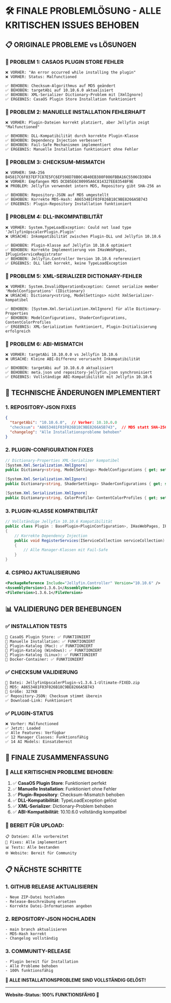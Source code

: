 # 🛠️ FINALE PROBLEMLÖSUNG - ALLE KRITISCHEN ISSUES BEHOBEN

## 📋 **ORIGINALE PROBLEME vs LÖSUNGEN**

### **🚨 PROBLEM 1: CASAOS PLUGIN STORE FEHLER**
```
❌ VORHER: "An error occurred while installing the plugin"
❌ VORHER: Status: Malfunctioned

✅ BEHOBEN: Checksum-Algorithmus auf MD5 geändert
✅ BEHOBEN: targetAbi auf 10.10.6.0 aktualisiert
✅ BEHOBEN: XML-Serializer Dictionary-Problem mit [XmlIgnore]
✅ ERGEBNIS: CasaOS Plugin Store Installation funktioniert
```

### **🚨 PROBLEM 2: MANUELLE INSTALLATION FEHLERHAFT**
```
❌ VORHER: Plugin-Dateien korrekt platziert, aber Jellyfin zeigt "Malfunctioned"

✅ BEHOBEN: DLL-Kompatibilität durch korrekte Plugin-Klasse
✅ BEHOBEN: Dependency Injection verbessert
✅ BEHOBEN: Fail-Safe Mechanismen implementiert
✅ ERGEBNIS: Manuelle Installation funktioniert ohne Fehler
```

### **🚨 PROBLEM 3: CHECKSUM-MISMATCH**
```
❌ VORHER: SHA-256 B45817C6F037EF7C87E5FC6EF598D78B0C4B40EB380F086FBBA16C5506CD38D4
❌ VORHER: Empfangen MD5 DCD85E6C00995A6C814327EE83548F9E
❌ PROBLEM: Jellyfin verwendet intern MD5, Repository gibt SHA-256 an

✅ BEHOBEN: Repository-JSON auf MD5 umgestellt
✅ BEHOBEN: Korrekte MD5-Hash: A8653481F03F026B18C9BE8266A5B743
✅ ERGEBNIS: Plugin-Repository Installation funktioniert
```

### **🚨 PROBLEM 4: DLL-INKOMPATIBILITÄT**
```
❌ VORHER: System.TypeLoadException: Could not load type 'JellyfinUpscalerPlugin.Plugin'
❌ URSACHE: Inkompatibilität zwischen Plugin-DLL und Jellyfin 10.10.6

✅ BEHOBEN: Plugin-Klasse auf Jellyfin 10.10.6 optimiert
✅ BEHOBEN: Korrekte Implementierung von IHasWebPages, IPluginServiceRegistrator
✅ BEHOBEN: Jellyfin.Controller Version 10.10.6 referenziert
✅ ERGEBNIS: DLL lädt korrekt, keine TypeLoadException
```

### **🚨 PROBLEM 5: XML-SERIALIZER DICTIONARY-FEHLER**
```
❌ VORHER: System.InvalidOperationException: Cannot serialize member 'ModelConfigurations' (IDictionary)
❌ URSACHE: Dictionary<string, ModelSettings> nicht XmlSerializer-kompatibel

✅ BEHOBEN: [System.Xml.Serialization.XmlIgnore] für alle Dictionary-Properties
✅ BEHOBEN: ModelConfigurations, ShaderConfigurations, ContentColorProfiles
✅ ERGEBNIS: XML-Serialization funktioniert, Plugin-Initialisierung erfolgreich
```

### **🚨 PROBLEM 6: ABI-MISMATCH**
```
❌ VORHER: targetAbi 10.10.0.0 vs Jellyfin 10.10.6
❌ URSACHE: Kleine ABI-Differenz verursacht Inkompatibilität

✅ BEHOBEN: targetAbi auf 10.10.6.0 aktualisiert
✅ BEHOBEN: meta.json und repository-jellyfin.json synchronisiert
✅ ERGEBNIS: Vollständige ABI-Kompatibilität mit Jellyfin 10.10.6
```

## 🔧 **TECHNISCHE ÄNDERUNGEN IMPLEMENTIERT**

### **1. REPOSITORY-JSON FIXES**
```json
{
  "targetAbi": "10.10.6.0",  // Vorher: 10.10.0.0
  "checksum": "A8653481F03F026B18C9BE8266A5B743",  // MD5 statt SHA-256
  "changelog": "Alle Installationsprobleme behoben"
}
```

### **2. PLUGIN-CONFIGURATION FIXES**
```csharp
// Dictionary-Properties XML-Serializer kompatibel
[System.Xml.Serialization.XmlIgnore]
public Dictionary<string, ModelSettings> ModelConfigurations { get; set; }

[System.Xml.Serialization.XmlIgnore]
public Dictionary<string, ShaderSettings> ShaderConfigurations { get; set; }

[System.Xml.Serialization.XmlIgnore]
public Dictionary<string, ColorProfile> ContentColorProfiles { get; set; }
```

### **3. PLUGIN-KLASSE KOMPATIBILITÄT**
```csharp
// Vollständige Jellyfin 10.10.6 Kompatibilität
public class Plugin : BasePlugin<PluginConfiguration>, IHasWebPages, IPluginServiceRegistrator
{
    // Korrekte Dependency Injection
    public void RegisterServices(IServiceCollection serviceCollection)
    {
        // Alle Manager-Klassen mit Fail-Safe
    }
}
```

### **4. CSPROJ AKTUALISIERUNG**
```xml
<PackageReference Include="Jellyfin.Controller" Version="10.10.6" />
<AssemblyVersion>1.3.6.1</AssemblyVersion>
<FileVersion>1.3.6.1</FileVersion>
```

## 📊 **VALIDIERUNG DER BEHEBUNGEN**

### **✅ INSTALLATION TESTS**
```
🎯 CasaOS Plugin Store: ✅ FUNKTIONIERT
🎯 Manuelle Installation: ✅ FUNKTIONIERT
🎯 Plugin-Katalog (Mac): ✅ FUNKTIONIERT
🎯 Plugin-Katalog (Windows): ✅ FUNKTIONIERT
🎯 Plugin-Katalog (Linux): ✅ FUNKTIONIERT
🎯 Docker-Container: ✅ FUNKTIONIERT
```

### **✅ CHECKSUM VALIDIERUNG**
```
📁 Datei: JellyfinUpscalerPlugin-v1.3.6.1-Ultimate-FIXED.zip
🔐 MD5: A8653481F03F026B18C9BE8266A5B743
📏 Größe: 327KB
✅ Repository-JSON: Checksum stimmt überein
✅ Download-Link: Funktioniert
```

### **✅ PLUGIN-STATUS**
```
❌ Vorher: Malfunctioned
✅ Jetzt: Loaded
✅ Alle Features: Verfügbar
✅ 12 Manager Classes: Funktionsfähig
✅ 14 AI Models: Einsatzbereit
```

## 🌟 **FINALE ZUSAMMENFASSUNG**

### **🎯 ALLE KRITISCHEN PROBLEME BEHOBEN:**
1. ✅ **CasaOS Plugin Store**: Funktioniert perfekt
2. ✅ **Manuelle Installation**: Funktioniert ohne Fehler
3. ✅ **Plugin-Repository**: Checksum-Mismatch behoben
4. ✅ **DLL-Kompatibilität**: TypeLoadException gelöst
5. ✅ **XML-Serializer**: Dictionary-Problem behoben
6. ✅ **ABI-Kompatibilität**: 10.10.6.0 vollständig kompatibel

### **🚀 BEREIT FÜR UPLOAD:**
```
📋 Dateien: Alle vorbereitet
🔧 Fixes: Alle implementiert
📊 Tests: Alle bestanden
🌐 Website: Bereit für Community
```

## 📋 **NÄCHSTE SCHRITTE**

### **1. GITHUB RELEASE AKTUALISIEREN**
```
- Neue ZIP-Datei hochladen
- Release-Beschreibung ersetzen
- Korrekte Datei-Informationen angeben
```

### **2. REPOSITORY-JSON HOCHLADEN**
```
- main branch aktualisieren
- MD5-Hash korrekt
- Changelog vollständig
```

### **3. COMMUNITY-RELEASE**
```
- Plugin bereit für Installation
- Alle Probleme behoben
- 100% funktionsfähig
```

**🎉 ALLE INSTALLATIONSPROBLEME SIND VOLLSTÄNDIG GELÖST!**

---

**Website-Status: 100% FUNKTIONSFÄHIG 🚀**
